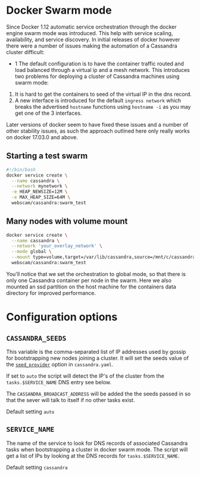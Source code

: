 # Docker Swarm mode

Since Docker 1.12 automatic service orchestration through the docker engine swarm mode was introduced. This help with service scaling, availability, and service discovery. In initial releases of docker however there were a number of issues making the automation of a Cassandra cluster difficult:
- 1 The default configuration is to have the container traffic routed and load balanced through a virtual ip and a mesh network. This introduces two problems for deploying a cluster of Cassandra machines using swarm mode:
1. It is hard to get the containers to seed of the virtual IP in the dns record.
2. A new interface is introduced for the default `ingress network` which breaks the advertised `hostname` functions using `hostname -i` as you may get one of the 3 interfaces.

Later versions of docker seem to have fixed these issues and a number of other stability issues, as such the approach outlined here only really works on docker 17.03.0 and above.

## Starting a test swarm
```bash
#!/bin/bash
docker service create \
  --name cassandra \
  --network mynetwork \
  -e HEAP_NEWSIZE=12M \
  -e MAX_HEAP_SIZE=64M \
  webscam/cassandra:swarm_test
```

## Many nodes with volume mount
```bash
docker service create \
  --name cassandra \
  --network 'your_overlay_network' \
  --mode global \
  --mount type=volume,target=/var/lib/cassandra,source=/mnt/c/cassandra \
  webscam/cassandra:swarm_test
```

You'll notice that we set the orchestration to global mode, so that there is only one Cassandra container per node in the swarm. Here we also mounted an ssd partition on the host machine for the containers data directory for improved performance.

# Configuration options

## `CASSANDRA_SEEDS`

This variable is the comma-separated list of IP addresses used by gossip for bootstrapping new nodes joining a cluster. It will set the seeds value of the [`seed_provider`](http://docs.datastax.com/en/cassandra/3.0/cassandra/configuration/configCassandra_yaml.html#configCassandra_yaml__seed_provider) option in `cassandra.yaml`.

If set to `auto` the script will detect the IP's of the cluster from the `tasks.$SERVICE_NAME` DNS entry see below.

The `CASSANDRA_BROADCAST_ADDRESS` will be added the the seeds passed in so that the sever will talk to itself if no other tasks exist.

Default setting `auto`

## `SERVICE_NAME`

The name of the service to look for DNS records of associated Cassandra tasks when bootstrapping a cluster in docker swarm mode. The script will get a list of IPs by looking at the DNS records for `tasks.$SERVICE_NAME`.

Default setting `cassandra`
